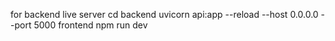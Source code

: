 for backend live server  cd backend
uvicorn api:app --reload --host 0.0.0.0 --port 5000
frontend npm run dev
